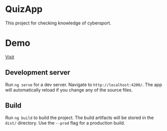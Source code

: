 # QuizApp

This project for checking knowledge of cybersport.

# Demo 
[Visit](https://cyberquiz-47449.firebaseapp.com)

## Development server

Run `ng serve` for a dev server. Navigate to `http://localhost:4200/`. The app will automatically reload if you change any of the source files.

## Build

Run `ng build` to build the project. The build artifacts will be stored in the `dist/` directory. Use the `--prod` flag for a production build.

